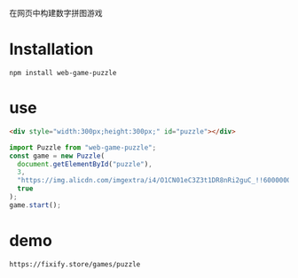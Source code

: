 在网页中构建数字拼图游戏

# Installation

```shell
npm install web-game-puzzle
```

# use

```html
<div style="width:300px;height:300px;" id="puzzle"></div>
```

```javascript
import Puzzle from "web-game-puzzle";
const game = new Puzzle(
  document.getElementById("puzzle"),
  3,
  "https://img.alicdn.com/imgextra/i4/O1CN01eC3Z3t1DR8nRi2guC_!!6000000000212-0-tps-300-300.jpg",
  true
);
game.start();
```

# demo

```
https://fixify.store/games/puzzle
```
